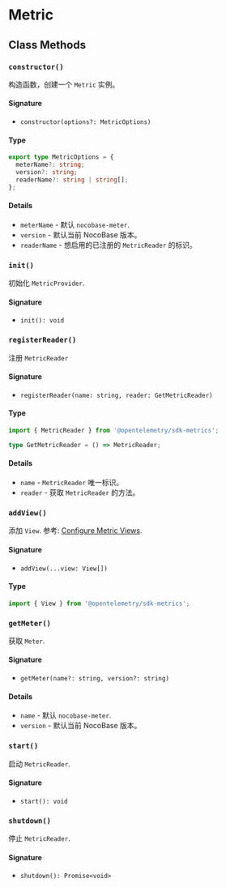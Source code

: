 # Metric

## Class Methods

### `constructor()`

构造函数，创建一个 `Metric` 实例。

#### Signature

- `constructor(options?: MetricOptions)`

#### Type

```ts
export type MetricOptions = {
  meterName?: string;
  version?: string;
  readerName?: string | string[];
};
```

#### Details

- `meterName` - 默认 `nocobase-meter`.
- `version` - 默认当前 NocoBase 版本。
- `readerName` - 想启用的已注册的 `MetricReader` 的标识。

### `init()`

初始化 `MetricProvider`.

#### Signature

- `init(): void`

### `registerReader()`

注册 `MetricReader`

#### Signature

- `registerReader(name: string, reader: GetMetricReader)`

#### Type

```ts
import { MetricReader } from '@opentelemetry/sdk-metrics';

type GetMetricReader = () => MetricReader;
```

#### Details

- `name` - `MetricReader` 唯一标识。
- `reader` - 获取 `MetricReader` 的方法。

### `addView()`

添加 `View`. 参考: <a href="https://opentelemetry.io/docs/instrumentation/js/manual/#configure-metric-views" target="_blank">Configure Metric Views</a>.

#### Signature

- `addView(...view: View[])`

#### Type

```ts
import { View } from '@opentelemetry/sdk-metrics';
```

### `getMeter()`

获取 `Meter`.

#### Signature

- `getMeter(name?: string, version?: string)`

#### Details

- `name` - 默认 `nocobase-meter`.
- `version` - 默认当前 NocoBase 版本。

### `start()`

启动 `MetricReader`.

#### Signature

- `start(): void`

### `shutdown()`

停止 `MetricReader`.

#### Signature

- `shutdown(): Promise<void>`
